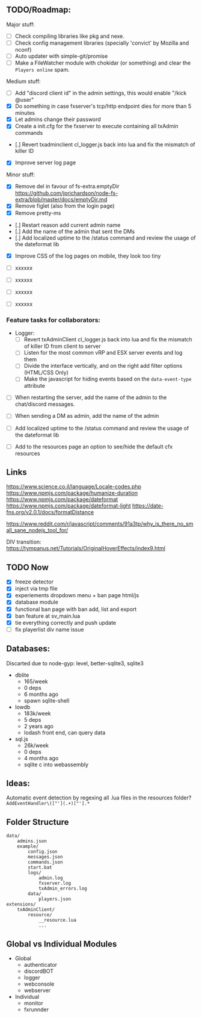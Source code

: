 ## TODO/Roadmap:
Major stuff:
- [ ] Check compiling libraries like pkg and nexe.
- [ ] Check config management libraries (specially 'convict' by Mozilla and nconf)
- [ ] Auto updater with simple-git/promise
- [ ] Make a FileWatcher module with chokidar (or something) and clear the `Players online` spam.

Medium stuff:
- [ ] Add "discord client id" in the admin settings, this would enable "/kick @user"
- [x] Do something in case fxserver's tcp/http endpoint dies for more than 5 minutes
- [x] Let admins change their password
- [x] Create a init.cfg for the fxserver to execute containing all txAdmin commands
- [.] Revert txadminclient cl_logger.js back into lua and fix the mismatch of killer ID
- [x] Improve server log page 

Minor stuff:
- [x] Remove del in favour of fs-extra.emptyDir https://github.com/jprichardson/node-fs-extra/blob/master/docs/emptyDir.md
- [x] Remove figlet (also from the login page)
- [x] Remove pretty-ms
- [.] Restart reason add current admin name
- [.] Add the name of the admin that sent the DMs
- [.] Add localized uptime to the /status command and review the usage of the dateformat lib
- [x] Improve CSS of the log pages on mobile, they look too tiny
- [ ] xxxxxx
- [ ] xxxxxx
- [ ] xxxxxx
- [ ] xxxxxx


### Feature tasks for collaborators:
- Logger:
    - [ ] Revert txAdminClient cl_logger.js back into lua and fix the mismatch of killer ID from client to server
    - [ ] Listen for the most common vRP and ESX server events and log them
    - [ ] Divide the interface vertically, and on the right add filter options (HTML/CSS Only)
    - [ ] Make the javascript for hiding events based on the `data-event-type` attribute
- [ ] When restarting the server, add the name of the admin to the chat/discord messages.
- [ ] When sending a DM as admin, add the name of the admin
- [ ] Add localized uptime to the /status command and review the usage of the dateformat lib
- [ ] Add to the resources page an option to see/hide the default cfx resources



## Links
https://www.science.co.il/language/Locale-codes.php
https://www.npmjs.com/package/humanize-duration
https://www.npmjs.com/package/dateformat
https://www.npmjs.com/package/dateformat-light
https://date-fns.org/v2.0.1/docs/formatDistance

https://www.reddit.com/r/javascript/comments/91a3tp/why_is_there_no_small_sane_nodejs_tool_for/

DIV transition: https://tympanus.net/Tutorials/OriginalHoverEffects/index9.html


## TODO Now
- [x] freeze detector
- [x] inject via tmp file
- [x] experiements dropdown menu + ban page html/js
- [x] database module
- [x] functional ban page with ban add, list and export
- [x] ban feature at sv_main.lua
- [x] tie everything correctly and push update
- [ ] fix playerlist div name issue

## Databases:
Discarted due to node-gyp: level, better-sqlite3, sqlite3

- dblite
    - 165/week  
    - 0 deps  
    - 6 months ago  
    - spawn sqlite-shell  
- lowdb
    - 183k/week  
    - 5 deps  
    - 2 years ago  
    - lodash front end, can query data  
- sql.js
    - 26k/week  
    - 0 deps  
    - 4 months ago  
    - sqlite c into webassembly  


## Ideas:
Automatic event detection by regexing all .lua files in the resources folder?  
`AddEventHandler\(["'](.+)["'].*`


## Folder Structure
    data/
        admins.json
        example/
            config.json
            messages.json
            commands.json
            start.bat
            logs/
                admin.log
                fxserver.log
                txAdmin_errors.log
            data/
                players.json
    extensions/
        txAdminClient/
            resource/
                __resource.lua
                ...


## Global vs Individual Modules
- Global
    - authenticator
    - discordBOT
    - logger
    - webconsole
    - webserver
- Individual
    - monitor
    - fxrunnder
